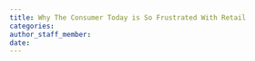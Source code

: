 ```yaml
---
title: Why The Consumer Today is So Frustrated With Retail
categories:
author_staff_member:
date:
---
```

